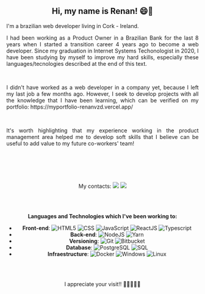 <!-- Description -->
## <div align="center">Hi, my name is Renan! 😄👋</div>
<div align="justify">
<p>I'm a brazilian web developer living in Cork - Ireland.</p>
<p>I had been working as a Product Owner in a Brazilian Bank for the last 8 years when I started a transition career 4 years ago to become a web developer.
Since my graduation in Internet Systems Techonologist in 2020, I have been studying by myself to improve my hard skills, especially these languages/tecnologies described at the end of this text.</p>


<br>
<p>I didn't have worked as a web developer in a company yet, because I left my last job a few months ago. 
However, I seek to develop projects with all the knowledge that I have been learning, which can be verified on my portfolio: https://myportfolio-renanvzd.vercel.app/</p>

<br>
<p>It's worth highlighting that my experience working in the product management area helped me to develop soft skills that I believe can be useful to add value to my future co-workers' team!</p>
<br>

<br><br>

 <!-- Contacts -->
 <div align="center">
My contacts:   
<a href="https://www.linkedin.com/in/renan-veronez-drechsler-54a4801a3/" target="_blank"><img src="https://img.shields.io/badge/-LinkedIn-%230077B5?style=for-the-badge&logo=linkedin&logoColor=white"></a> 
<a href="https://app.rocketseat.com.br/me/renan-veronez-drechsler-05266" target="_blank"><img src="https://img.shields.io/badge/-Rocketseat-000?style=for-the-badge&logo=rocketseat&logoColor=black"></a>


<!-- Skills -->
<br><br>

**Languages and Technologies which I've been working to:**
- **Front-end**: ![HTML5](https://img.shields.io/badge/-HTML5-333333?style=flat&logo=HTML5) ![CSS](https://img.shields.io/badge/-CSS-333333?style=flat&logo=CSS3&logoColor=1572B6) ![JavaScript](https://img.shields.io/badge/-JavaScript-333333?style=flat&logo=javascript) ![ReactJS](https://img.shields.io/badge/-React-333333?style=flat&logo=react) ![Typescript](https://img.shields.io/badge/-Typescript-333333?style=flat&logo=typescript)
- **Back-end**: ![NodeJS](https://img.shields.io/badge/-Node.JS-333333?style=flat&logo=node.js) ![Yarn](https://img.shields.io/badge/-Yarn-333333?style=flat&logo=yarn&logoColor=007ACC) 
- **Versioning**: ![Git](https://img.shields.io/badge/-Git-333333?style=flat&logo=git) ![Bitbucket](https://img.shields.io/badge/-Bitbucket-333333?style=flat&logo=Bitbucket)
- **Database**: ![PostgreSQL](https://img.shields.io/badge/-PostgreSQL-333333?style=flat&logo=postgresql) ![SQL](https://img.shields.io/badge/-SQL-333333?style=flat&logo=sql)
- **Infraestructure**: ![Docker](https://img.shields.io/badge/-Docker-333333?style=flat&logo=docker) ![Windows](https://img.shields.io/badge/-Windows-333333?style=flat&logo=windows) ![Linux](https://img.shields.io/badge/-Linux-333333?style=flat&logo=Linux) 

<br><br>

<div align="center"> I appreciate your visit!! 🙋🏻‍♂️🙏🏽</div>

